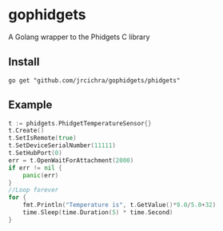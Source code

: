 # gophidgets
A Golang wrapper to the Phidgets C library

## Install
`go get "github.com/jrcichra/gophidgets/phidgets"`

## Example
```go
t := phidgets.PhidgetTemperatureSensor{}
t.Create()
t.SetIsRemote(true)
t.SetDeviceSerialNumber(11111)
t.SetHubPort(0)
err = t.OpenWaitForAttachment(2000)
if err != nil {
    panic(err)
}
//Loop forever
for {
    fmt.Println("Temperature is", t.GetValue()*9.0/5.0+32)
    time.Sleep(time.Duration(5) * time.Second)
}
```
